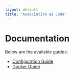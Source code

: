 ```yaml
---
layout: default
title: "Association as Code"
---
```


# Documentation

Below are the available guides:

- [Configuration Guide](configuration.md)
- [Docker Guide](docker.md)
